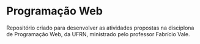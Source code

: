 # Programação Web

Repositório criado para desenvolver as atividades propostas na disciplona de Programação Web, da UFRN, ministrado pelo professor Fabrício Vale.

